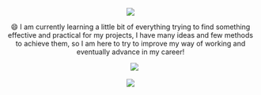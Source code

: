 <p align="center">
  <img src="https://readme-typing-svg.demolab.com?font=Roboto&weight=500&size=25&pause=1000&color=F29F05&center=falso&vCenter=falso&repeat=verdadero&random=falso&width=455&height=45&lines=‎ ‎ ‎ ‎ ‎ ‎ ‎ ‎ ‎ ‎ %F0%9F%91%8B+Hello+there!+I'm+Cristian;Thanks+for+visiting+my+GitHub+Profile!+%F0%9F%99%8B%E2%80%8D%E2%99%82%EF%B8%8F)](https://git.io/typing-svg)"/>
</p>
<p align="center">
😄 I am currently learning a little bit of everything trying to find something effective and practical for my projects, I have many ideas and few methods to achieve them, so I am here to try to improve my way of working and eventually advance in my career!
</p>
<p align="center">
<!---Portfolio-->
   <a href="https://netcube.tech/" target="_blank"><img alt="" src="https://img.shields.io/badge/PORTFOLIO-5D4EBF?style=for-the-badge&logo=vercel&logoColor=black" style="vertical-align:center" /></a>
 <!---Twitter-->
<a href="https://twitter.com/Cristianzdmc14" target="_blank"><img alt="" src="https://img.shields.io/badge/Twitter-000?logo=x&style=for-the-badge"" /></a>
<!---Linkedin
<a href=" " target="_blank"><img alt="" src="https://img.shields.io/badge/LinkedIn-000?logo=linkedin&logoColor=0A66C2&style=for-the-badge"" /></a>
-->
<!---Instagram-->
<a href="https://www.instagram.com/cristianzdmc/" target="_blank"><img alt="" src="https://img.shields.io/badge/Instagram-000?style=for-the-badge&logo=Instagram&logoColor=E4405F" " /></a>
<!---Gmail-->
<a href=mailto:cristianzdmc14@gmail.com target="_blank"><img alt="" src="https://img.shields.io/badge/GMAIL-000?style=for-the-badge&logo=gmail"" /></a>
<!---Discord-->
<a><img src="https://img.shields.io/badge/Parchao%233724-000?style=for-the-badge&logo=discord"/></a>
</p>
<p align="center">
<img src="https://github-readme-stats.vercel.app/api?username=CristianDCM&show_icons=true&hide_border=false&theme=vision-friendly-dark&count_private=true&include_all_commits=true"/>
</p>
<!--[![](https://visitcount.itsvg.in/api?id=CristianDCM&label=Profile%20Views&color=5&icon=0&pretty=true)](https://visitcount.itsvg.in)
